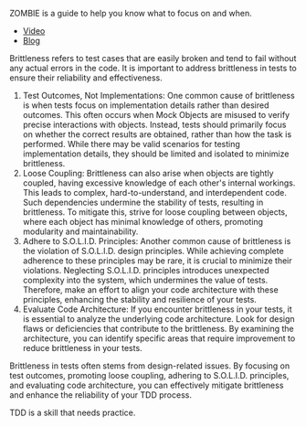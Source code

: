 <!--(dl
(section-meta
    (title Hot Tips and Tricks))
)-->

<!-- (dl (# Z.O.M.B.I.E.)) -->

ZOMBIE is a guide to help you know what to focus on and when.

* [Video](https://www.youtube.com/watch?v=dYM8HEacJgs)
* [Blog](https://blog.wingman-sw.com/tdd-guided-by-zombies)

<!-- (dl (# Avoid Brittleness)) -->

Brittleness refers to test cases that are easily broken and tend to fail without any actual errors in the code. It is important to address brittleness in tests to ensure their reliability and effectiveness. 

1. Test Outcomes, Not Implementations: One common cause of brittleness is when tests focus on implementation details rather than desired outcomes. This often occurs when Mock Objects are misused to verify precise interactions with objects. Instead, tests should primarily focus on whether the correct results are obtained, rather than how the task is performed. While there may be valid scenarios for testing implementation details, they should be limited and isolated to minimize brittleness.
2. Loose Coupling: Brittleness can also arise when objects are tightly coupled, having excessive knowledge of each other's internal workings. This leads to complex, hard-to-understand, and interdependent code. Such dependencies undermine the stability of tests, resulting in brittleness. To mitigate this, strive for loose coupling between objects, where each object has minimal knowledge of others, promoting modularity and maintainability.
3. Adhere to S.O.L.I.D. Principles: Another common cause of brittleness is the violation of S.O.L.I.D. design principles. While achieving complete adherence to these principles may be rare, it is crucial to minimize their violations. Neglecting S.O.L.I.D. principles introduces unexpected complexity into the system, which undermines the value of tests. Therefore, make an effort to align your code architecture with these principles, enhancing the stability and resilience of your tests.
4. Evaluate Code Architecture: If you encounter brittleness in your tests, it is essential to analyze the underlying code architecture. Look for design flaws or deficiencies that contribute to the brittleness. By examining the architecture, you can identify specific areas that require improvement to reduce brittleness in your tests.

Brittleness in tests often stems from design-related issues. By focusing on test outcomes, promoting loose coupling, adhering to S.O.L.I.D. principles, and evaluating code architecture, you can effectively mitigate brittleness and enhance the reliability of your TDD process.

<!-- (dl (# Practice on Toy Projects)) -->

TDD is a skill that needs practice.